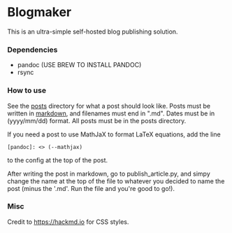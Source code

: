 # Blogmaker

This is an ultra-simple self-hosted blog publishing solution.

### Dependencies

* pandoc (USE BREW TO INSTALL PANDOC)
* rsync

### How to use

See the [posts](./posts) directory for what a post should look like. Posts must be written in [markdown](https://daringfireball.net/projects/markdown/syntax), and filenames must end in ".md". Dates must be in (yyyy/mm/dd) format. All posts must be in the posts directory.

If you need a post to use MathJaX to format LaTeX equations, add the line

```
[pandoc]: <> (--mathjax)
```

to the config at the top of the post.

After writing the post in markdown, go to publish_article.py, and simpy change the name at the top of the file to whatever you decided to name the post (minus the '.md'. Run the file and you're good to go!).

### Misc

Credit to https://hackmd.io for CSS styles.
